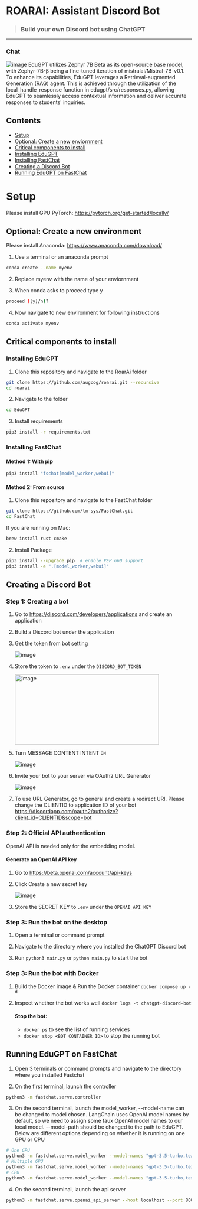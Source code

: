# ROARAI: Assistant Discord Bot

> ### Build your own Discord bot using ChatGPT

---

### Chat

![image](https://user-images.githubusercontent.com/89479282/206497774-47d960cd-1aeb-4fba-9af5-1f9d6ff41f00.gif)
EduGPT utilizes Zephyr 7B Beta as its open-source base model, with Zephyr-7B-β being a fine-tuned iteration of mistralai/Mistral-7B-v0.1. To enhance its capabilities, EduGPT leverages a Retrieval-augmented Generation (RAG) agent. This is achieved through the utilization of the local_handle_response function in edugpt/src/responses.py, allowing EduGPT to seamlessly access contextual information and deliver accurate responses to students' inquiries.


## Contents
- [Setup](#setup)
- [Optional: Create a new enviornment](#optional-create-a-new-enviornment)
- [Critical components to install](#critical-components-to-install)
- [Installing EduGPT](#installing-EduGPT)
- [Installing FastChat](#installing-fastChat)
- [Creating a Discord Bot](#creating-a-discord-bot)
- [Running EduGPT on FastChat](#running-EduGPT-on-fastchat)

# Setup

Please install GPU PyTorch: https://pytorch.org/get-started/locally/

## Optional: Create a new environment

Please install Anaconda: https://www.anaconda.com/download/

1. Use a terminal or an anaconda prompt
```bash
conda create --name myenv
```

2. Replace myenv with the name of your enviornment
  
3. When conda asks to proceed type y
```bash
proceed ([y]/n)?
```

4. Now navigate to new environment for following instructions
```bash
conda activate myenv
```

## Critical components to install

### Installing EduGPT

1. Clone this repository and navigate to the RoarAi folder
```bash
git clone https://github.com/augcog/roarai.git --recursive
cd roarai
```

2. Navigate to the folder
```bash 
cd EduGPT
```

3. Install requirements
```bash 
pip3 install -r requirements.txt
```

### Installing FastChat

#### Method 1: With pip

```bash
pip3 install "fschat[model_worker,webui]"
```

#### Method 2: From source

1. Clone this repository and navigate to the FastChat folder
```bash
git clone https://github.com/lm-sys/FastChat.git
cd FastChat
```

If you are running on Mac:
```bash
brew install rust cmake
```

2. Install Package
```bash
pip3 install --upgrade pip  # enable PEP 660 support
pip3 install -e ".[model_worker,webui]"
```

## Creating a Discord Bot

### Step 1: Creating a bot

1. Go to https://discord.com/developers/applications and create an application
  
2. Build a Discord bot under the application
  
3. Get the token from bot setting

   ![image](https://user-images.githubusercontent.com/89479282/205949161-4b508c6d-19a7-49b6-b8ed-7525ddbef430.png)
   
5. Store the token to `.env` under the `DISCORD_BOT_TOKEN`

   <img height="190" width="390" alt="image" src="https://user-images.githubusercontent.com/89479282/222661803-a7537ca7-88ae-4e66-9bec-384f3e83e6bd.png">

6. Turn MESSAGE CONTENT INTENT `ON`

   ![image](https://user-images.githubusercontent.com/89479282/205949323-4354bd7d-9bb9-4f4b-a87e-deb9933a89b5.png)

7. Invite your bot to your server via OAuth2 URL Generator

   ![image](https://user-images.githubusercontent.com/89479282/205949600-0c7ddb40-7e82-47a0-b59a-b089f929d177.png)

8. To use URL Generator, go to general and create a redirect URI. Please change the CLIENTID to application ID of your bot
https://discordapp.com/oauth2/authorize?client_id=CLIENTID&scope=bot


### Step 2: Official API authentication
OpenAI API is needed only for the embedding model.
#### Generate an OpenAI API key
1. Go to https://beta.openai.com/account/api-keys

2. Click Create a new secret key

   ![image](https://user-images.githubusercontent.com/89479282/207970699-2e0cb671-8636-4e27-b1f3-b75d6db9b57e.PNG)

3. Store the SECRET KEY to `.env` under the `OPENAI_API_KEY`

### Step 3: Run the bot on the desktop

1. Open a terminal or command prompt

2. Navigate to the directory where you installed the ChatGPT Discord bot

3. Run `python3 main.py` or `python main.py` to start the bot
   

### Step 3: Run the bot with Docker

1. Build the Docker image & Run the Docker container `docker compose up -d`

2. Inspect whether the bot works well `docker logs -t chatgpt-discord-bot`

   #### Stop the bot:

   * `docker ps` to see the list of running services
   * `docker stop <BOT CONTAINER ID>` to stop the running bot

## Running EduGPT on FastChat

1. Open 3 terminals or command prompts and navigate to the directory where you installed Fastchat
   
2. On the first terminal, launch the controller
```bash 
python3 -m fastchat.serve.controller
```

3. On the second terminal, launch the model_worker, --model-name can be changed to model chosen. LangChain uses OpenAI model names by default, so we need to assign some faux OpenAI model names to our local model. --model-path should be changed to the path to EduGPT. Below are different options depending on whether it is running on one GPU or CPU
```bash
# One GPU
python3 -m fastchat.serve.model_worker --model-names "gpt-3.5-turbo,text-davinci-003,text-embedding-ada-002" --model-path HuggingFaceH4/zephyr-7b-beta
# Multiple GPU
python3 -m fastchat.serve.model_worker --model-names "gpt-3.5-turbo,text-davinci-003,text-embedding-ada-002" --model-path HuggingFaceH4/zephyr-7b-beta --num-gpus 2 #change depending on GPUs available
# CPU
python3 -m fastchat.serve.model_worker --model-names "gpt-3.5-turbo,text-davinci-003,text-embedding-ada-002" --model-path HuggingFaceH4/zephyr-7b-beta --device cpu
```

4. On the second terminal, launch the api server
```bash 
python3 -m fastchat.serve.openai_api_server --host localhost --port 8000
```

